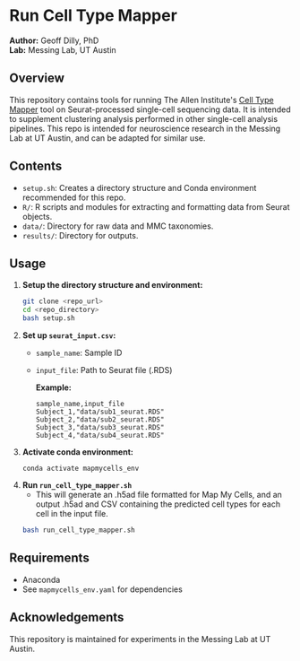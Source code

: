 #  Run Cell Type Mapper

**Author:** Geoff Dilly, PhD  
**Lab:** Messing Lab, UT Austin

## Overview

This repository contains tools for running The Allen Institute's [Cell Type Mapper](https://portal.brain-map.org/atlases-and-data/rnaseq/cell-type-mapper) tool on Seurat-processed single-cell sequencing data. It is intended to supplement clustering analysis performed in other single-cell analysis pipelines. This repo is intended for neuroscience research in the Messing Lab at UT Austin, and can be adapted for similar use.  

## Contents

- `setup.sh`: Creates a directory structure and Conda environment recommended for this repo.
- `R/`: R scripts and modules for extracting and formatting data from Seurat objects.
- `data/`: Directory for raw data and MMC taxonomies.
- `results/`: Directory for outputs.

## Usage

1. **Setup the directory structure and environment:**
	```sh
	git clone <repo_url>
	cd <repo_directory>
	bash setup.sh
	```
2. **Set up `seurat_input.csv`:**
	- `sample_name`: Sample ID
	- `input_file`: Path to Seurat file (.RDS)  

		**Example:**
		```
		sample_name,input_file
		Subject_1,"data/sub1_seurat.RDS"
		Subject_2,"data/sub2_seurat.RDS"
		Subject_3,"data/sub3_seurat.RDS"
		Subject_4,"data/sub4_seurat.RDS"
		```
3. **Activate conda environment:**
	```
	conda activate mapmycells_env
	```
4. **Run `run_cell_type_mapper.sh`**
	- This will generate an .h5ad file formatted for Map My Cells, and an output .h5ad and CSV containing the predicted cell types for each cell in the input file.
	```sh
	bash run_cell_type_mapper.sh
	```

## Requirements

- Anaconda
- See `mapmycells_env.yaml` for dependencies

## Acknowledgements

This repository is maintained for experiments in the Messing Lab at UT Austin. 
